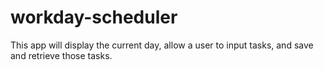 # workday-scheduler
This app will display the current day, allow a user to input tasks, and save and retrieve those tasks.
